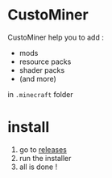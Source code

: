 # CustoMiner
CustoMiner help you to add :
- mods
- resource packs
- shader packs
- (and more)

in `.minecraft` folder

# install
1. go to [releases](https://github.com/Wivon/CustoMiner/releases)
1. run the installer
1. all is done !
